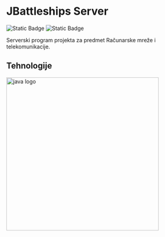 # JBattleships Server
![Static Badge](https://img.shields.io/badge/Luka_Jelisavac-2022%2F554-darkgreen)
![Static Badge](https://img.shields.io/badge/Vuk_Janju%C5%A1evi%C4%87-2022%2F0225-orange)

Serverski program projekta za predmet Računarske mreže i telekomunikacije.

## Tehnologije
<img src="https://i.pinimg.com/originals/8b/5c/d8/8b5cd84967ae411f0281f5ee371e0b76.jpg" height="400" alt="java logo"  />
